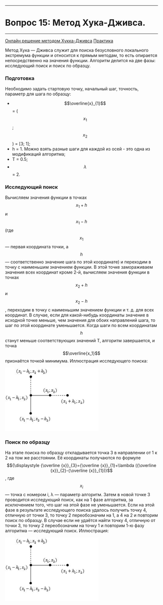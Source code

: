  ___

# Вопрос 15: Метод Хука-Дживса.

___

[Онлайн решение методом Хукка-Дживса](https://math.semestr.ru/optim/hook-jeeves.php)
[Практика](4_practise.md)

Метод Хука — Дживса служит для поиска безусловного локального экстремума функции и относится к прямым методам, то есть опирается непосредственно на значения функции. Алгоритм делится на две фазы: исследующий поиск и поиск по образцу.

### Подготовка

Необходимо задать стартовую точку, начальный шаг, точность, параметр для шага по образцу:
* $$\overline{x}_{1}$$ = ($$x_1$$; $$x_2$$) = [3; 1];
* h = 1. Можно взять разные шаги для каждой из осей - это одна из модификаций алгоритма; 
* T = 0.5;
* $$\lambda$$ = 2.

### Исследующий поиск 

Вычисляем значения функции в точках $$x_1 + h$$ и $$x_1 - h$$ (где $$x_1$$ — первая координата точки, а $$h$$ — соответственно значение шага по этой координате) и переходим в точку с наименьшим значением функции. В этой точке замораживаем значения всех координат кроме 2-й, вычисляем значения функции в точках $$x_2 + h$$ и $$x_2 - h$$, переходим в точку с наименьшим значением функции и т. д. для всех координат. В случае, если для какой-нибудь координаты значение в исходной точке меньше, чем значения для обоих направлений шага, то шаг по этой координате уменьшается. Когда шаги по всем координатам $$h$$ станут меньше соответствующих значений T, алгоритм завершается, и точка $$\overline{x_1}$$ признаётся точкой минимума. Иллюстрация исследующего поиска:

![ill](../resources/imgs/15_1.jpg)

### Поиск по образцу

На этапе поиска по образцу откладывается точка 3 в направлении от 1 к 2 на том же расстоянии. Её координаты получаются по формуле $${\displaystyle {\overline {x}}_{3}={\overline {x}}_{1}+\lambda ({\overline {x}}_{2}-{\overline {x}}_{1})}$$, где $$x_i$$ — точка с номером i, λ — параметр алгоритм. Затем в новой точке 3 проводится исследующий поиск, как на 1 фазе алгоритма, за исключением того, что шаг на этой фазе не уменьшается. Если на этой фазе в результате исследующего поиска удалось получить точку 4, отличную от точки 3, то точку 2 переобозначим на 1, а 4 на 2 и повторим поиск по образцу. В случае если не удаётся найти точку 4, отличную от точки 3, то точку 2 переобозначим на точку 1 и повторим 1-ю фазу алгоритма — исследующий поиск. Иллюстрация:

![ill](../resources/imgs/15_2.jpg)
